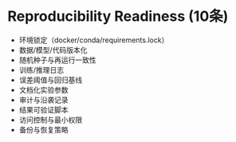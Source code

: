 # Reproducibility Readiness (10条)

- 环境锁定（docker/conda/requirements.lock）
- 数据/模型/代码版本化
- 随机种子与再运行一致性
- 训练/推理日志
- 误差阈值与回归基线
- 文档化实验参数
- 审计与沿袭记录
- 结果可验证脚本
- 访问控制与最小权限
- 备份与恢复策略
